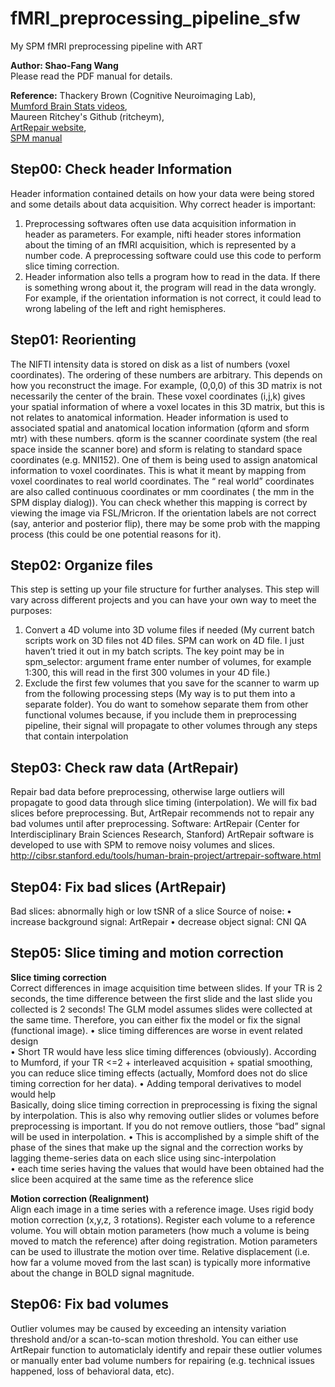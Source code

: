 # fMRI_preprocessing_pipeline_sfw
My SPM fMRI preprocessing pipeline with ART   

**Author: Shao-Fang Wang**  
Please read the PDF manual for details.

**Reference:**
Thackery Brown (Cognitive Neuroimaging Lab),     
[Mumford Brain Stats videos](https://www.youtube.com/channel/UCZ7gF0zm35FwrFpDND6DWeA),        
Maureen Ritchey's Github (ritcheym),     
[ArtRepair website](https://cibsr.stanford.edu/tools/human-brain-project/artrepair-software.html),     
[SPM manual](https://www.fil.ion.ucl.ac.uk/spm/doc/spm12_manual.pdf)

## Step00: Check header Information

Header information contained details on how your data were being stored and some details about data acquisition.
Why correct header is important:
1. Preprocessing softwares often use data acquisition information in header as parameters. For example, nifti header stores information about the timing of an fMRI acquisition, which is represented by a number code. A preprocessing software could use this code to perform slice timing correction.
2. Header information also tells a program how to read in the data. If there is something wrong about it, the program will read in the data wrongly. For example, if the orientation information is not correct, it could lead to wrong labeling of the left and right hemispheres.

## Step01: Reorienting
The NIFTI intensity data is stored on disk as a list of numbers (voxel coordinates). The ordering of these numbers are arbitrary. This depends on how you reconstruct the image. For example, (0,0,0) of this 3D matrix is not necessarily the center of the brain. These voxel coordinates (i,j,k) gives your spatial information of where a voxel locates in this 3D matrix, but this is not relates to anatomical information.
Header information is used to associated spatial and anatomical location information (qform and sform mtr) with these numbers. qform is the scanner coordinate system (the real space inside the scanner bore) and sform is relating to standard space coordinates (e.g. MNI152). One of them is being used to assign anatomical information to voxel coordinates. This is what it meant by mapping from voxel coordinates to real world coordinates. The “ real world” coordinates are also called continuous coordinates or mm coordinates ( the mm in the SPM display dialog)). You can check whether this mapping is correct by viewing the image via FSL/Mricron. If the orientation labels are not correct (say, anterior and posterior flip), there may be some prob with the mapping process (this could be one potential reasons for it).

## Step02: Organize files
This step is setting up your file structure for further analyses. This step will vary across different projects and you can have your own way to meet the purposes:
1. Convert a 4D volume into 3D volume files if needed (My current batch scripts work on 3D files not 4D files. SPM can work on 4D file. I just haven’t tried it out in my batch scripts. The key point may be in spm_selector: argument frame enter number of volumes, for example 1:300, this will read in the first 300 volumes in your 4D file.)
2. Exclude the first few volumes that you save for the scanner to warm up from the following processing steps (My way is to put them into a separate folder). You do want to somehow separate them from other functional volumes because, if you include them in preprocessing pipeline, their signal will propagate to other volumes through any steps that contain interpolation

## Step03: Check raw data (ArtRepair)
Repair bad data before preprocessing, otherwise large outliers will propagate to good data through slice timing (interpolation). We will fix bad slices before preprocessing. But, ArtRepair recommends not to repair any bad volumes until after preprocessing.
Software: ArtRepair (Center for Interdisciplinary Brain Sciences Research, Stanford) ArtRepair software is developed to use with SPM to remove noisy volumes and slices. http://cibsr.stanford.edu/tools/human-brain-project/artrepair-software.html

## Step04: Fix bad slices (ArtRepair)
Bad slices: abnormally high or low tSNR of a slice
Source of noise:
• increase background signal: ArtRepair
• decrease object signal: CNI QA

## Step05: Slice timing and motion correction
**Slice timing correction**    
Correct differences in image acquisition time between slides. If your TR is 2 seconds, the time difference between the first slide and the last slide you collected is 2 seconds! The GLM model assumes slides were collected at the same time. Therefore, you can either fix the model or fix the signal (functional image).
• slice timing differences are worse in event related design      
• Short TR would have less slice timing differences (obviously). According to Mumford, if your TR <=2 + interleaved acquisition + spatial smoothing, you can reduce slice timing effects (actually, Momford does not do slice timing correction for her data). 
• Adding temporal derivatives to model would help  
Basically, doing slice timing correction in preprocessing is fixing the signal by interpolation. This is also why removing outlier slides or volumes before preprocessing is important. If you do not remove outliers, those “bad” signal will be used in interpolation.
• This is accomplished by a simple shift of the phase of the sines that make up the signal and the correction works by lagging theme-series data on each slice using sinc-interpolation  
• each time series having the values that would have been obtained had the slice been acquired at the same time as the reference slice  

**Motion correction (Realignment)**   
Align each image in a time series with a reference image. Uses rigid body motion correction (x,y,z, 3 rotations). Register each volume to a reference volume. You will obtain motion parameters (how much a volume is being moved to match the reference) after doing registration. Motion parameters can be used to illustrate the motion over time.
Relative displacement (i.e. how far a volume moved from the last scan) is typically more informative about the change in BOLD signal magnitude.

## Step06: Fix bad volumes
Outlier volumes may be caused by exceeding an intensity variation threshold and/or a scan-to-scan motion threshold. You can either use ArtRepair function to automaticlaly identify and repair these outlier volumes or manually enter bad volume numbers for repairing (e.g. technical issues happened, loss of behavioral data, etc). 



